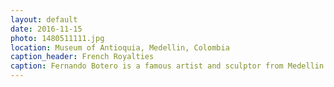 ```yaml
---
layout: default
date: 2016-11-15
photo: 1480511111.jpg
location: Museum of Antioquia, Medellin, Colombia
caption_header: French Royalties
caption: Fernando Botero is a famous artist and sculptor from Medellin. His style depicts persons and objects in large and exaggerated volume. In this picture, Botero painted Louis XIV and Marie-Antoinette visiting Medellin.
---
```

